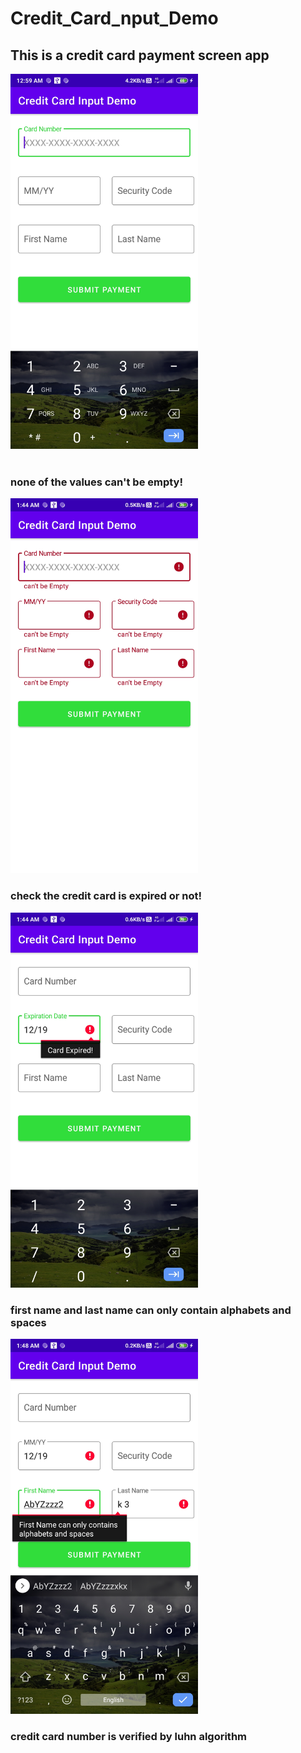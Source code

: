 # Credit_Card_nput_Demo
<h2>This is a credit card payment screen app </h2>
<img width = 300 hieght= 640 src="https://github.com/AbYZzzz/Credit_Card_nput_Demo/blob/master/screenshots/Screenshot1%20.jpg"/>
<br>
<br>
<h3>none of the values can't be empty!</h3>
<img width = 300 hieght= 640 src="https://github.com/AbYZzzz/Credit_Card_nput_Demo/blob/master/screenshots/Screenshot2.jpg"/>
<h3>check the credit card is expired or not!</h3>
<img width = 300 hieght= 640 src="https://github.com/AbYZzzz/Credit_Card_nput_Demo/blob/master/screenshots/Screenshot3.jpg"/>
<h3>first name and last name can only contain alphabets and spaces</h3>
<img width = 300 hieght= 640 src="https://github.com/AbYZzzz/Credit_Card_nput_Demo/blob/master/screenshots/Screenshot4.jpg"/>
<h3>credit card number is verified by luhn algorithm</h3>
